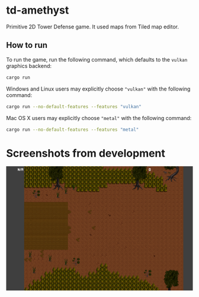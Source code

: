 # td-amethyst

Primitive 2D Tower Defense game. It used maps from Tiled map editor.

## How to run

To run the game, run the following command, which defaults to the `vulkan` graphics backend:

```bash
cargo run
```

Windows and Linux users may explicitly choose `"vulkan"` with the following command:

```bash
cargo run --no-default-features --features "vulkan"
```

Mac OS X users may explicitly choose `"metal"` with the following command:

```bash
cargo run --no-default-features --features "metal"
```

Screenshots from development
=======
<div align="center"><img src="https://github.com/gangashman/td-amethyst/blob/master/screenshots/Screenshot_20200527_123750.png"/></div>
